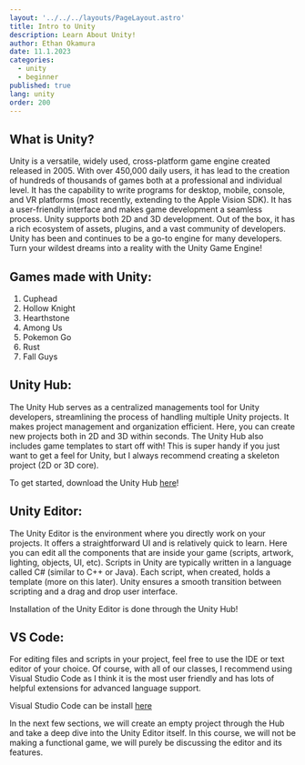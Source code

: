 ```yaml
---
layout: '../../../layouts/PageLayout.astro'
title: Intro to Unity
description: Learn About Unity!
author: Ethan Okamura
date: 11.1.2023
categories:
  - unity
  - beginner
published: true
lang: unity
order: 200
---
```


## What is Unity?
 Unity is a versatile, widely used, cross-platform game engine created released in 2005. With over 450,000 daily users, it has lead to the creation of hundreds of thousands of games both at a professional and individual level. It has the capability to write programs for desktop, mobile, console, and VR platforms (most recently, extending to the Apple Vision SDK). It has a user-friendly interface and makes game development a seamless process. Unity supports both 2D and 3D development. Out of the box, it has a rich ecosystem of assets, plugins, and a vast community of developers. Unity has been and continues to be a go-to engine for many developers. Turn your wildest dreams into a reality with the Unity Game Engine!
## Games made with Unity:
1. Cuphead
2. Hollow Knight
3. Hearthstone
4. Among Us
5. Pokemon Go
6. Rust
7. Fall Guys
## Unity Hub:
The Unity Hub serves as a centralized managements tool for Unity developers, streamlining the process of handling multiple Unity projects. It makes project management and organization efficient. Here, you can create new projects both in 2D and 3D within seconds. The Unity Hub also includes game templates to start off with! This is super handy if you just want to get a feel for Unity, but I always recommend creating a skeleton project (2D or 3D core).

To get started, download the Unity Hub [here](https://unity.com/download)!
## Unity Editor:
The Unity Editor is the environment where you directly work on your projects. It offers a straightforward UI and is relatively quick to learn. Here you can edit all the components that are inside your game (scripts, artwork, lighting, objects, UI, etc). Scripts in Unity are typically written in a language called C# (similar to C++ or Java). Each script, when created, holds a template (more on this later). Unity ensures a smooth transition between scripting and a drag and drop user interface.

Installation of the Unity Editor is done through the Unity Hub!
## VS Code:
For editing files and scripts in your project, feel free to use the IDE or text editor of your choice. Of course, with all of our classes, I recommend using Visual Studio Code as I think it is the most user friendly and has lots of helpful extensions for advanced language support.

Visual Studio Code can be install [here](https://code.visualstudio.com/)

In the next few sections, we will create an empty project through the Hub and take a deep dive into the Unity Editor itself. In this course, we will not be making a functional game, we will purely be discussing the editor and its features.